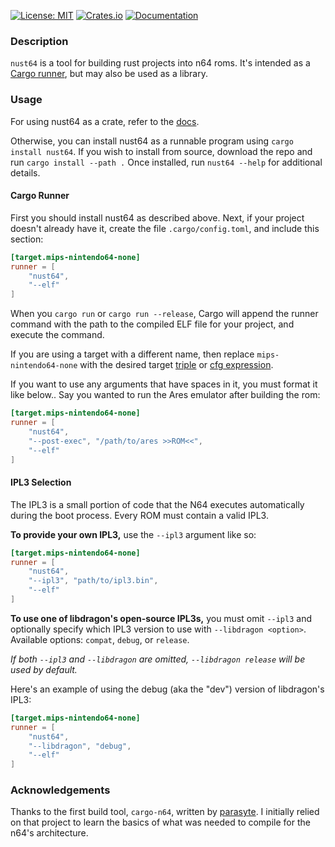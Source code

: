 [![License: MIT](https://img.shields.io/badge/License-MIT-blue?style=flat-square)](LICENSE)
[![Crates.io](https://img.shields.io/crates/v/nust64?style=flat-square)](https://crates.io/crates/nust64)
[![Documentation](https://img.shields.io/docsrs/nust64?style=flat-square)](https://docs.rs/nust64)

### Description
`nust64` is a tool for building rust projects into n64 roms. It's intended as a [Cargo runner](https://doc.rust-lang.org/cargo/reference/config.html#targettriplerunner), but may also be used as a library.

### Usage
For using nust64 as a crate, refer to the [docs](https://docs.rs/nust64).

Otherwise, you can install nust64 as a runnable program using `cargo install nust64`. If you wish to install from source, download the repo and run `cargo install --path .` Once installed, run `nust64 --help` for additional details.

#### Cargo Runner
First you should install nust64 as described above. Next, if your project doesn't already have it,
create the file `.cargo/config.toml`, and include this section:
```Toml
[target.mips-nintendo64-none]
runner = [
    "nust64",
    "--elf"
]
```
When you `cargo run` or `cargo run --release`, Cargo will append the runner command with the path to the compiled ELF file for your project, and execute the command.

If you are using a target with a different name, then replace `mips-nintendo64-none` with the desired target [triple](https://doc.rust-lang.org/cargo/reference/config.html#targettriplerunner) or [cfg expression](https://doc.rust-lang.org/cargo/reference/config.html#targetcfgrunner).

If you want to use any arguments that have spaces in it, you must format it like below.. Say you wanted to run the Ares emulator after building the rom:
```Toml
[target.mips-nintendo64-none]
runner = [
    "nust64",
    "--post-exec", "/path/to/ares >>ROM<<",
    "--elf"
]
```

#### IPL3 Selection
The IPL3 is a small portion of code that the N64 executes automatically during the boot process. Every ROM must contain a valid IPL3.

**To provide your own IPL3,** use the `--ipl3` argument like so:
```Toml
[target.mips-nintendo64-none]
runner = [
    "nust64",
    "--ipl3", "path/to/ipl3.bin",
    "--elf"
]
```

**To use one of libdragon's open-source IPL3s,** you must omit `--ipl3` and optionally specify which IPL3 version to use with `--libdragon <option>`. Available options: `compat`, `debug`, or `release`.

_If both `--ipl3` and `--libdragon` are omitted, `--libdragon release` will be used by default._

Here's an example of using the debug (aka the "dev") version of libdragon's IPL3:
```Toml
[target.mips-nintendo64-none]
runner = [
    "nust64",
    "--libdragon", "debug",
    "--elf"
]
```

### Acknowledgements
Thanks to the first build tool, `cargo-n64`, written by [parasyte](https://github.com/rust-console/cargo-n64). I initially relied on that project to learn the basics of what was needed to compile for the n64's architecture.